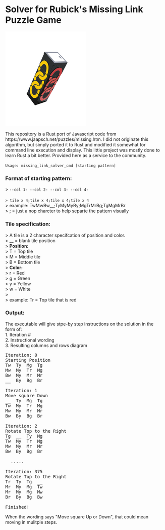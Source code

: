 <H1>Solver for Rubick's Missing Link Puzzle Game</H1>

![Missing Link Puzzle](/pix.png "Missing Link Puzzle")

<p>This repository is a Rust port of Javascript code from https://www.jaapsch.net/puzzles/missing.htm. I did not originate this algorithm, but simply ported it to Rust and modified it somewhat for command line execution and display. This little project was mostly done to learn Rust a bit better. Provided here as a service to the community.</p>

<code>Usage: missing_link_solver_cmd [starting pattern]</code>

<H3>Format of starting pattern:</H3>
> <code>--col 1- --col 2- --col 3- --col 4-<br>
> tile x 4;tile x 4;tile x 4;tile x 4<br></code>
> example: TwMwBw__;TyMyMyBy;MgTrMrBg;TgMgMrBr<br>
> ; = just a nop charcter to help separte the pattern visually


<H3>Tile specification:</H3>
> A tile is a 2 character specifcation of position and color.<br>
> __ = blank tile position<br>
> <b>Position:</b><br>
> T = Top tile<br>
> M = Middle tile<br>
> B = Bottom tile<br>
> <b>Color:</b><br>
> r = Red<br>
> g = Green<br>
> y = Yellow<br>
> w = White<br>
> <br>
> example: Tr = Top tile that is red


<H3>Output:</H3>
The executable will give stpe-by step instructions on the solution in the form of:<br>
  1. Iteration #<br>
  2. Instructional wording<br>
  3. Resulting columns and rows diagram<br>

<pre>
Iteration: 0
Starting Position
Tw  Ty  Mg  Tg
Mw  My  Tr  Mg
Bw  My  Mr  Mr
__  By  Bg  Br

Iteration: 1
Move square Down
__  Ty  Mg  Tg
Tw  My  Tr  Mg
Mw  My  Mr  Mr
Bw  By  Bg  Br

Iteration: 2
Rotate Top to the Right
Tg  __  Ty  Mg
Tw  My  Tr  Mg
Mw  My  Mr  Mr
Bw  By  Bg  Br

  .....

Iteration: 375
Rotate Top to the Right
Tr  Ty  Tg  __
Mr  My  Mg  Tw
Mr  My  Mg  Mw
Br  By  Bg  Bw

Finished!
</pre>

When the wording says "Move square Up or Down", that could mean moving in mulitple steps.
